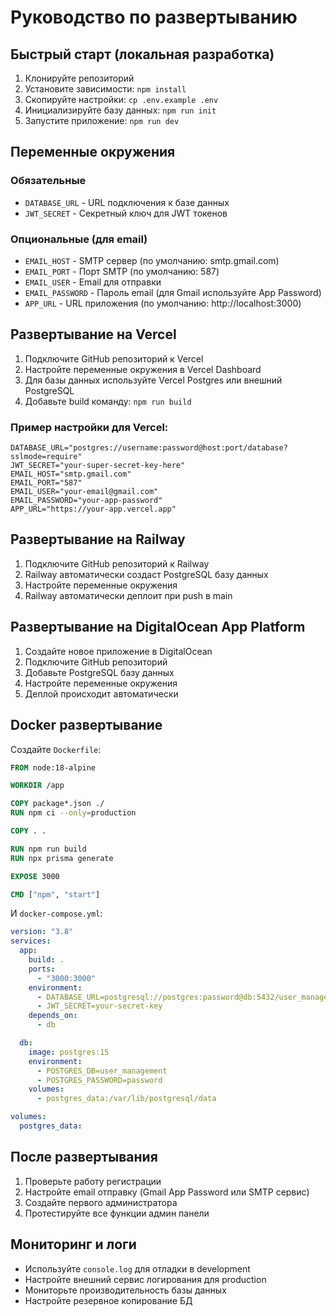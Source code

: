 # Руководство по развертыванию

## Быстрый старт (локальная разработка)

1. Клонируйте репозиторий
2. Установите зависимости: `npm install`
3. Скопируйте настройки: `cp .env.example .env`
4. Инициализируйте базу данных: `npm run init`
5. Запустите приложение: `npm run dev`

## Переменные окружения

### Обязательные

- `DATABASE_URL` - URL подключения к базе данных
- `JWT_SECRET` - Секретный ключ для JWT токенов

### Опциональные (для email)

- `EMAIL_HOST` - SMTP сервер (по умолчанию: smtp.gmail.com)
- `EMAIL_PORT` - Порт SMTP (по умолчанию: 587)
- `EMAIL_USER` - Email для отправки
- `EMAIL_PASSWORD` - Пароль email (для Gmail используйте App Password)
- `APP_URL` - URL приложения (по умолчанию: http://localhost:3000)

## Развертывание на Vercel

1. Подключите GitHub репозиторий к Vercel
2. Настройте переменные окружения в Vercel Dashboard
3. Для базы данных используйте Vercel Postgres или внешний PostgreSQL
4. Добавьте build команду: `npm run build`

### Пример настройки для Vercel:

```env
DATABASE_URL="postgres://username:password@host:port/database?sslmode=require"
JWT_SECRET="your-super-secret-key-here"
EMAIL_HOST="smtp.gmail.com"
EMAIL_PORT="587"
EMAIL_USER="your-email@gmail.com"
EMAIL_PASSWORD="your-app-password"
APP_URL="https://your-app.vercel.app"
```

## Развертывание на Railway

1. Подключите GitHub репозиторий к Railway
2. Railway автоматически создаст PostgreSQL базу данных
3. Настройте переменные окружения
4. Railway автоматически деплоит при push в main

## Развертывание на DigitalOcean App Platform

1. Создайте новое приложение в DigitalOcean
2. Подключите GitHub репозиторий
3. Добавьте PostgreSQL базу данных
4. Настройте переменные окружения
5. Деплой происходит автоматически

## Docker развертывание

Создайте `Dockerfile`:

```dockerfile
FROM node:18-alpine

WORKDIR /app

COPY package*.json ./
RUN npm ci --only=production

COPY . .

RUN npm run build
RUN npx prisma generate

EXPOSE 3000

CMD ["npm", "start"]
```

И `docker-compose.yml`:

```yaml
version: "3.8"
services:
  app:
    build: .
    ports:
      - "3000:3000"
    environment:
      - DATABASE_URL=postgresql://postgres:password@db:5432/user_management
      - JWT_SECRET=your-secret-key
    depends_on:
      - db

  db:
    image: postgres:15
    environment:
      - POSTGRES_DB=user_management
      - POSTGRES_PASSWORD=password
    volumes:
      - postgres_data:/var/lib/postgresql/data

volumes:
  postgres_data:
```

## После развертывания

1. Проверьте работу регистрации
2. Настройте email отправку (Gmail App Password или SMTP сервис)
3. Создайте первого администратора
4. Протестируйте все функции админ панели

## Мониторинг и логи

- Используйте `console.log` для отладки в development
- Настройте внешний сервис логирования для production
- Мониторьте производительность базы данных
- Настройте резервное копирование БД
